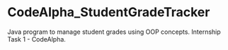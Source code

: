 # CodeAlpha_StudentGradeTracker
Java program to manage student grades using OOP concepts. Internship Task 1 - CodeAlpha.
